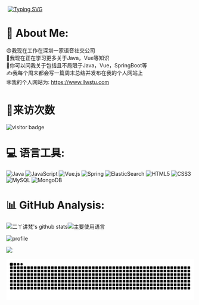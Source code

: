 ​                              [![Typing SVG](https://readme-typing-svg.herokuapp.com?font=Fira+Code&pause=1000&color=25D6F7&width=435&lines=%E4%BB%80%E4%B9%88%E9%83%BD%E6%97%A0%E6%B3%95%E8%88%8D%E5%BC%83%E7%9A%84%E4%BA%BA%EF%BC%8C%E4%BB%80%E4%B9%88%E9%83%BD%E6%97%A0%E6%B3%95%E6%94%B9%E5%8F%98)](https://git.io/typing-svg)





# 💫 About Me:

:smile:我现在工作在深圳一家语音社交公司<br>:rocket:我现在正在学习更多关于Java，Vue等知识<br>:bicyclist:你可以问我关于包括且不局限于Java，Vue，SpringBoot等<br>:writing_hand:我每个周末都会写一篇周末总结并发布在我的个人网站上<br>:spider_web:我的个人网站为: https://www.llwstu.com<br>



# :see_no_evil:来访次数

<img src="https://visitor-badge.laobi.icu/badge?page_id=page.id" alt="visitor badge"/>



# 💻 语言工具:



![Java](https://img.shields.io/badge/java-%23ED8B00.svg?style=for-the-badge&logo=java&logoColor=white) ![JavaScript](https://img.shields.io/badge/javascript-%23323330.svg?style=for-the-badge&logo=javascript&logoColor=%23F7DF1E) ![Vue.js](https://img.shields.io/badge/vuejs-%2335495e.svg?style=for-the-badge&logo=vuedotjs&logoColor=%234FC08D) ![Spring](https://img.shields.io/badge/spring-%236DB33F.svg?style=for-the-badge&logo=spring&logoColor=white) ![ElasticSearch](https://img.shields.io/badge/-ElasticSearch-005571?style=for-the-badge&logo=elasticsearch) ![HTML5](https://img.shields.io/badge/html5-%23E34F26.svg?style=for-the-badge&logo=html5&logoColor=white) ![CSS3](https://img.shields.io/badge/css3-%231572B6.svg?style=for-the-badge&logo=css3&logoColor=white) ![MySQL](https://img.shields.io/badge/mysql-%2300f.svg?style=for-the-badge&logo=mysql&logoColor=white) ![MongoDB](https://img.shields.io/badge/MongoDB-%234ea94b.svg?style=for-the-badge&logo=mongodb&logoColor=white)





# 📊 GitHub Analysis:



![二丫讲梵's github stats](https://github-readme-stats.vercel.app/api?username=Alickx&hide_title=false&hide_border=true&show_icons=true&include_all_commits=true&line_height=20&bg_color=0,EC6C6C,FFD479,FFFC79,73FA79&theme=graywhite&locale=cn)![主要使用语言](https://github-readme-stats.vercel.app/api/top-langs/?username=eryajf&hide_title=false&hide_border=true&layout=compact&bg_color=0,73FA79,73FDFF,D783FF&theme=graywhite&locale=cn)



![profile](https://github-profile-trophy.vercel.app/?username=Alickx&theme=algolia&column=8)



![](https://activity-graph.herokuapp.com/graph?username=Alickx&theme=github)



![snake](./assets/github-contribution-grid-snake.svg)
